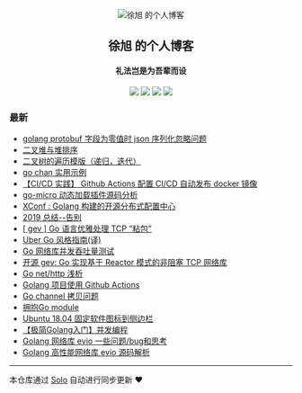 <p align="center"><img alt="徐旭 的个人博客" src="https://static.b3log.org/images/brand/solo-32.png"></p><h2 align="center">
徐旭 的个人博客
</h2>

<h4 align="center">礼法岂是为吾辈而设</h4>
<p align="center"><a title="徐旭 的个人博客" target="_blank" href="https://github.com/Allenxuxu/solo-blog"><img src="https://img.shields.io/github/last-commit/Allenxuxu/solo-blog.svg?style=flat-square&color=FF9900"></a>
<a title="GitHub repo size in bytes" target="_blank" href="https://github.com/Allenxuxu/solo-blog"><img src="https://img.shields.io/github/repo-size/Allenxuxu/solo-blog.svg?style=flat-square"></a>
<a title="Solo Version" target="_blank" href="https://github.com/88250/solo/releases"><img src="https://img.shields.io/badge/solo-4.3.0-f1e05a.svg?style=flat-square&color=blueviolet"></a>
<a title="Hits" target="_blank" href="https://github.com/88250/hits"><img src="https://hits.b3log.org/Allenxuxu/solo-blog.svg"></a></p>

### 最新

* [golang protobuf 字段为零值时 json 序列化忽略问题](https://www.mogutou.xyz/articles/2020/06/02/1591110786429.html)
* [二叉堆与堆排序](https://www.mogutou.xyz/articles/2020/05/30/1590811456517.html)
* [二叉树的遍历模版（递归，迭代）](https://www.mogutou.xyz/articles/2020/04/26/1587906162356.html)
* [go chan 实用示例](https://www.mogutou.xyz/articles/2020/04/24/1587730652810.html)
* [【CI/CD 实践】 Github Actions 配置 CI/CD 自动发布 docker 镜像 ](https://www.mogutou.xyz/articles/2020/04/02/1585835651303.html)
* [go-micro 动态加载插件源码分析](https://www.mogutou.xyz/articles/2020/03/28/1585405247774.html)
* [XConf : Golang 构建的开源分布式配置中心 ](https://www.mogutou.xyz/articles/2020/02/08/1581137075011.html)
* [2019 总结--告别](https://www.mogutou.xyz/articles/2019/12/31/1577806219996.html)
* [[ gev ] Go 语言优雅处理 TCP “粘包”](https://www.mogutou.xyz/articles/2019/10/31/1572520676394.html)
* [Uber Go 风格指南(译)](https://www.mogutou.xyz/articles/2019/10/13/1570978862812.html)
* [Go 网络库并发吞吐量测试](https://www.mogutou.xyz/articles/2019/09/22/1569146969662.html)
* [开源 gev: Go 实现基于 Reactor 模式的非阻塞 TCP 网络库](https://www.mogutou.xyz/articles/2019/09/19/1568896693634.html)
* [Go net/http 浅析](https://www.mogutou.xyz/articles/2019/09/15/1568526293244.html)
* [Golang 项目使用 Github Actions](https://www.mogutou.xyz/articles/2019/09/05/1567681138418.html)
* [Go channel 拷贝问题](https://www.mogutou.xyz/articles/2019/08/21/1566389259093.html)
* [拥抱Go module](https://www.mogutou.xyz/articles/2019/08/20/1566313561719.html)
* [Ubuntu 18.04 固定软件图标到侧边栏](https://www.mogutou.xyz/articles/2019/08/20/1566260307439.html)
* [【极简Golang入门】并发编程](https://www.mogutou.xyz/articles/2019/08/19/1566219698243.html)
* [Golang 网络库 evio 一些问题/bug和思考](https://www.mogutou.xyz/articles/2019/08/15/1565876205121.html)
* [Golang 高性能网络库 evio 源码解析](https://www.mogutou.xyz/articles/2019/08/06/1565053139105.html)



---

本仓库通过 [Solo](https://github.com/88250/solo) 自动进行同步更新 ❤️ 